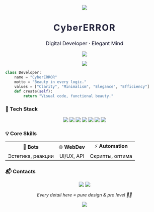 <p align="center">
  <img src="https://capsule-render.vercel.app/api?type=waving&color=23233b,0a0a23,1a1a1a&height=160&section=header"/>
</p>

<h1 align="center" style="color:#23233b;font-weight:bold;letter-spacing:2px;">CyberERROR</h1>
<h3 align="center" style="color:#0a0a23;font-weight:normal;">Digital Developer · Elegant Mind
</h3>

<p align="center">
  <img src="https://readme-typing-svg.demolab.com?font=Fira+Code&duration=1600&pause=100&color=23233B&center=true&vCenter=true&width=400&lines=Minimal.+Clever.+Aesthetic."/>
</p>

<p align="center">
  <img src="https://capsule-render.vercel.app/api?type=rect&color=23233b&height=2&section=footer"/>
</p>

```py
class Developer:
    name = "CyberERROR"
    motto = "Beauty in every logic."
    values = ["Clarity", "Minimalism", "Elegance", "Efficiency"]
    def create(self):
        return "Visual code, functional beauty."
```

### 💼 Tech Stack
<p align="center">
  <img src="https://img.shields.io/badge/JavaScript-23233b?style=for-the-badge&logo=javascript&logoColor=white"/>
  <img src="https://img.shields.io/badge/PHP-0a0a23?style=for-the-badge&logo=php&logoColor=white"/>
  <img src="https://img.shields.io/badge/Python-1a1a1a?style=for-the-badge&logo=python&logoColor=white"/>
  <img src="https://img.shields.io/badge/CSS3-23233b?style=for-the-badge&logo=css3&logoColor=white"/>
  <img src="https://img.shields.io/badge/HTML5-0a0a23?style=for-the-badge&logo=html5&logoColor=white"/>
  <img src="https://img.shields.io/badge/Telegram-23233b?style=for-the-badge&logo=telegram&logoColor=white"/>
  <img src="https://img.shields.io/badge/Linux-0a0a23?style=for-the-badge&logo=linux&logoColor=white"/>
</p>

### 💡 Core Skills

|    |    |    |
|:---:|:---:|:---:|
| 🤖 **Bots** | 🌐 **WebDev** | ⚡ **Automation** |
| Эстетика, реакции | UI/UX, API | Скрипты, оптима |

### 📬 Contacts
<p align="center">
  <a href="https://github.com/CyberERROR"><img src="https://img.shields.io/badge/GitHub-23233b?style=for-the-badge&logo=github&logoColor=white"/></a>
  <a href="https://t.me/CyberERROR"><img src="https://img.shields.io/badge/Telegram-0a0a23?style=for-the-badge&logo=telegram&logoColor=white"/></a>
</p>

<p align="center"><i>Every detail here = pure design & pro level 🤍💙</i></p>

<p align="center">
  <img src="https://capsule-render.vercel.app/api?type=waving&color=0a0a23,23233b,1a1a1a&height=70&section=footer"/>
</p>
